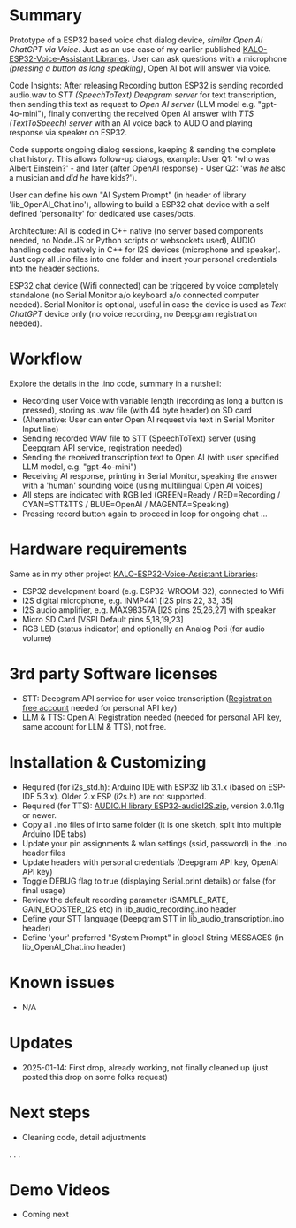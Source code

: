 # Summary
Prototype of a ESP32 based voice chat dialog device, _similar Open AI ChatGPT via Voice_. Just as an use case of my earlier published [KALO-ESP32-Voice-Assistant Libraries](https://github.com/kaloprojects/KALO-ESP32-Voice-Assistant). User can ask questions with a microphone _(pressing a button as long speaking)_, Open AI bot will answer via voice. 

Code Insights: After releasing Recording button ESP32 is sending recorded audio.wav to _STT (SpeechToText) Deepgram server_ for text transcription, then sending this text as request to _Open AI server_ (LLM model e.g. "gpt-4o-mini"), finally converting the received Open AI answer with _TTS (TextToSpeech) server_ with an AI voice back to AUDIO and playing response via speaker on ESP32.

Code supports ongoing dialog sessions, keeping & sending the complete chat history. This allows follow-up dialogs, example: User Q1: 'who was Albert Einstein?' - and later (after OpenAI response) - User Q2: 'was _he_ also a musician and _did he_ have kids?'). 

User can define his own "AI System Prompt" (in header of library 'lib_OpenAI_Chat.ino'), allowing to build a ESP32 chat device with a self defined 'personality' for dedicated use cases/bots.

Architecture: All is coded in C++ native (no server based components needed, no Node.JS or Python scripts or websockets used), AUDIO handling coded natively in C++ for I2S devices (microphone and speaker). Just copy all .ino files into one folder and insert your personal credentials into the header sections.

ESP32 chat device (Wifi connected) can be triggered by voice completely standalone (no Serial Monitor a/o keyboard a/o connected computer needed). Serial Monitor is optional, useful in case the device is used as _Text ChatGPT_ device only (no voice recording, no Deepgram registration needed).

# Workflow
Explore the details in the .ino code, summary in a nutshell:
- Recording user Voice with variable length (recording as long a button is pressed), storing as .wav file (with 44 byte header) on SD card
- (Alternative: User can enter Open AI request via text in Serial Monitor Input line)  
- Sending recorded WAV file to STT (SpeechToText) server (using Deepgram API service, registration needed)
- Sending the received transcription text to Open AI (with user specified LLM model, e.g. "gpt-4o-mini")
- Receiving AI response, printing in Serial Monitor, speaking the answer with a 'human' sounding voice (using multilingual Open AI voices)
- All steps are indicated with RGB led (GREEN=Ready / RED=Recording / CYAN=STT&TTS / BLUE=OpenAI / MAGENTA=Speaking)
- Pressing record button again to proceed in loop for ongoing chat ...

# Hardware requirements
Same as in my other project [KALO-ESP32-Voice-Assistant Libraries](https://github.com/kaloprojects/KALO-ESP32-Voice-Assistant):
- ESP32 development board (e.g. ESP32-WROOM-32), connected to Wifi
- I2S digital microphone, e.g. INMP441 [I2S pins 22, 33, 35]          
- I2S audio amplifier, e.g. MAX98357A [I2S pins 25,26,27] with speaker
- Micro SD Card [VSPI Default pins 5,18,19,23] 
- RGB LED (status indicator) and optionally an Analog Poti (for audio volume)

# 3rd party Software licenses
- STT: Deepgram API service for user voice transcription ([Registration free account](https://console.deepgram.com/signup) needed for personal API key)
- LLM & TTS: Open AI Registration needed (needed for personal API key, same account for LLM & TTS), not free.

# Installation & Customizing
- Required (for i2s_std.h): Arduino IDE with ESP32 lib 3.1.x (based on ESP-IDF 5.3.x). Older 2.x ESP (i2s.h) are not supported.
- Required (for TTS): [AUDIO.H library ESP32-audioI2S.zip](https://github.com/schreibfaul1/ESP32-audioI2S), version 3.0.11g or newer.
- Copy all .ino files of into same folder (it is one sketch, split into multiple Arduino IDE tabs)
- Update your pin assignments & wlan settings (ssid, password) in the .ino header files
- Update headers with personal credentials (Deepgram API key, OpenAI API key)
- Toggle DEBUG flag to true (displaying Serial.print details) or false (for final usage)
- Review the default recording parameter (SAMPLE_RATE, GAIN_BOOSTER_I2S etc) in lib_audio_recording.ino header
- Define your STT language (Deepgram STT in lib_audio_transcription.ino header)
- Define 'your' preferred "System Prompt" in global String MESSAGES (in lib_OpenAI_Chat.ino header)

# Known issues
- N/A

# Updates
- 2025-01-14: First drop, already working, not finally cleaned up (just posted this drop on some folks request)

# Next steps
- Cleaning code, detail adjustments


.
.
.

# Demo Videos
- Coming next
